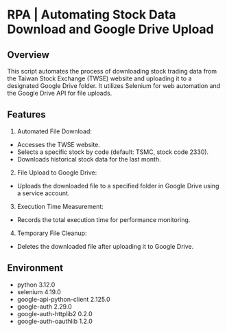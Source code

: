 # RPA | Automating Stock Data Download and Google Drive Upload

## Overview

This script automates the process of downloading stock trading data from the Taiwan Stock Exchange (TWSE) website and uploading it to a designated Google Drive folder. It utilizes Selenium for web automation and the Google Drive API for file uploads.

## Features

1. Automated File Download:

- Accesses the TWSE website.
- Selects a specific stock by code (default: TSMC, stock code 2330).
- Downloads historical stock data for the last month.

2. File Upload to Google Drive:

- Uploads the downloaded file to a specified folder in Google Drive using a service account.

3. Execution Time Measurement:

- Records the total execution time for performance monitoring.

4. Temporary File Cleanup:

- Deletes the downloaded file after uploading it to Google Drive.

## Environment

- python 3.12.0
- selenium 4.19.0
- google-api-python-client 2.125.0
- google-auth 2.29.0
- google-auth-httplib2 0.2.0
- google-auth-oauthlib 1.2.0
